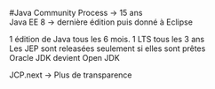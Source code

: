 #Java Community Process → 15 ans  
Java EE 8 → dernière édition puis donné à Eclipse  
  
1 édition de Java tous les 6 mois. 1 LTS tous les 3 ans  
Les JEP sont releasées seulement si elles sont prêtes  
Oracle JDK devient Open JDK  
  
JCP.next → Plus de transparence